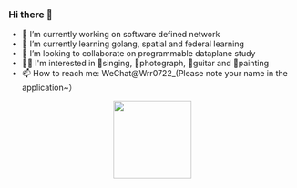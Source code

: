 ### Hi there 👋

<!--
**ruirui-wang-study/ruirui-wang-study** is a ✨ _special_ ✨ repository because its `README.md` (this file) appears on your GitHub profile.

Here are some ideas to get you started:

- 🔭 I’m currently working on software defined network
- 🌱 I’m currently learning golang, spatial and federal learning
- 👯 I’m looking to collaborate on taurus study
- 🤔 I’m looking for help with 
- 💬 Ask me about 
- 📫 How to reach me: WeChat(Wrr
- 😄 Pronouns: ...
- ⚡ Fun fact: ...
-->

- 🔭 I’m currently working on software defined network
- 🌱 I’m currently learning golang, spatial and federal learning
- 👯 I’m looking to collaborate on programmable dataplane study
- 🤹‍♀️ I'm interested in 🎤singing, 📸photograph, 🎸guitar and 🎨painting
- 📫 How to reach me: WeChat@Wrr0722_(Please note your name in the application~）

<!-- [![Jasmine's GitHub stats](https://github-readme-stats.vercel.app/api?username=ruirui-wang-study)](https://github.com/anuraghazra/github-readme-stats) -->
<div align="center"> <img height="137px" src="https://github-readme-stats.vercel.app/api?username=ruirui-wang-study&hide_title=true&hide_border=true&show_icons=trueline_height=21&text_color=000&icon_color=000&bg_color=0,ea6161,ffc64d,fffc4d,52fa5a&theme=graywhite" /> </div>
